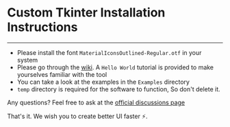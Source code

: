 # Custom Tkinter Installation Instructions

***

- Please install the font `MaterialIconsOutlined-Regular.otf` in your system
- Please go through the [wiki](https://github.com/rigvedmaanas/CustomTkinterBuilder/wiki/). A `Hello World` tutorial is provided to make yourselves familiar with the tool 
- You can take a look at the examples in the `Examples` directory
- `temp` directory is required for the software to function, So don't delete it.

Any questions? Feel free to ask at the [official discussions page](https://github.com/rigvedmaanas/CustomTkinterBuilder/discussions)

That's it. We wish you to create better UI faster ⚡.